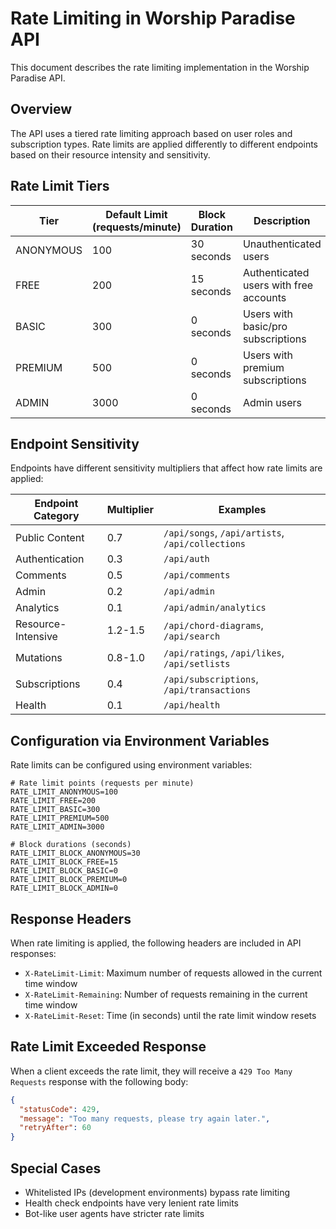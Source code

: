 # Rate Limiting in Worship Paradise API

This document describes the rate limiting implementation in the Worship Paradise API.

## Overview

The API uses a tiered rate limiting approach based on user roles and subscription types. Rate limits are applied differently to different endpoints based on their resource intensity and sensitivity.

## Rate Limit Tiers

| Tier | Default Limit (requests/minute) | Block Duration | Description |
|------|--------------------------------|---------------|-------------|
| ANONYMOUS | 100 | 30 seconds | Unauthenticated users |
| FREE | 200 | 15 seconds | Authenticated users with free accounts |
| BASIC | 300 | 0 seconds | Users with basic/pro subscriptions |
| PREMIUM | 500 | 0 seconds | Users with premium subscriptions |
| ADMIN | 3000 | 0 seconds | Admin users |

## Endpoint Sensitivity

Endpoints have different sensitivity multipliers that affect how rate limits are applied:

| Endpoint Category | Multiplier | Examples |
|------------------|------------|----------|
| Public Content | 0.7 | `/api/songs`, `/api/artists`, `/api/collections` |
| Authentication | 0.3 | `/api/auth` |
| Comments | 0.5 | `/api/comments` |
| Admin | 0.2 | `/api/admin` |
| Analytics | 0.1 | `/api/admin/analytics` |
| Resource-Intensive | 1.2-1.5 | `/api/chord-diagrams`, `/api/search` |
| Mutations | 0.8-1.0 | `/api/ratings`, `/api/likes`, `/api/setlists` |
| Subscriptions | 0.4 | `/api/subscriptions`, `/api/transactions` |
| Health | 0.1 | `/api/health` |

## Configuration via Environment Variables

Rate limits can be configured using environment variables:

```
# Rate limit points (requests per minute)
RATE_LIMIT_ANONYMOUS=100
RATE_LIMIT_FREE=200
RATE_LIMIT_BASIC=300
RATE_LIMIT_PREMIUM=500
RATE_LIMIT_ADMIN=3000

# Block durations (seconds)
RATE_LIMIT_BLOCK_ANONYMOUS=30
RATE_LIMIT_BLOCK_FREE=15
RATE_LIMIT_BLOCK_BASIC=0
RATE_LIMIT_BLOCK_PREMIUM=0
RATE_LIMIT_BLOCK_ADMIN=0
```

## Response Headers

When rate limiting is applied, the following headers are included in API responses:

- `X-RateLimit-Limit`: Maximum number of requests allowed in the current time window
- `X-RateLimit-Remaining`: Number of requests remaining in the current time window
- `X-RateLimit-Reset`: Time (in seconds) until the rate limit window resets

## Rate Limit Exceeded Response

When a client exceeds the rate limit, they will receive a `429 Too Many Requests` response with the following body:

```json
{
  "statusCode": 429,
  "message": "Too many requests, please try again later.",
  "retryAfter": 60
}
```

## Special Cases

- Whitelisted IPs (development environments) bypass rate limiting
- Health check endpoints have very lenient rate limits
- Bot-like user agents have stricter rate limits
